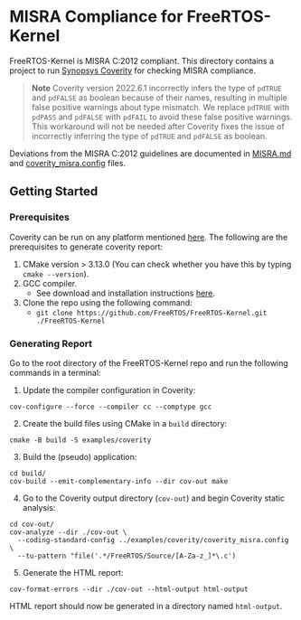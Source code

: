 # MISRA Compliance for FreeRTOS-Kernel
FreeRTOS-Kernel is MISRA C:2012 compliant. This directory contains a project to
run [Synopsys Coverity](https://www.synopsys.com/software-integrity/security-testing/static-analysis-sast.html)
for checking MISRA compliance.

> **Note**
Coverity version 2022.6.1 incorrectly infers the type of `pdTRUE` and `pdFALSE`
as boolean because of their names, resulting in multiple false positive warnings
about type mismatch. We replace `pdTRUE` with `pdPASS` and `pdFALSE` with
`pdFAIL` to avoid these false positive warnings. This workaround will not be
needed after Coverity fixes the issue of incorrectly inferring the type of
`pdTRUE` and `pdFALSE` as boolean.

Deviations from the MISRA C:2012 guidelines are documented in
[MISRA.md](../../MISRA.md) and [coverity_misra.config](coverity_misra.config)
files.

## Getting Started
### Prerequisites
Coverity can be run on any platform mentioned [here](https://sig-docs.synopsys.com/polaris/topics/c_coverity-compatible-platforms.html).
The following are the prerequisites to generate coverity report:

1. CMake version > 3.13.0 (You can check whether you have this by typing `cmake --version`).
2. GCC compiler.
    - See download and installation instructions [here](https://gcc.gnu.org/install/).
3. Clone the repo using the following command:
    - `git clone https://github.com/FreeRTOS/FreeRTOS-Kernel.git ./FreeRTOS-Kernel`

### Generating Report
Go to the root directory of the FreeRTOS-Kernel repo and run the following
commands in a terminal:
1. Update the compiler configuration in Coverity:
  ~~~
  cov-configure --force --compiler cc --comptype gcc
  ~~~
2. Create the build files using CMake in a `build` directory:
  ~~~
  cmake -B build -S examples/coverity
  ~~~
3. Build the (pseudo) application:
  ~~~
  cd build/
  cov-build --emit-complementary-info --dir cov-out make
  ~~~
4. Go to the Coverity output directory (`cov-out`) and begin Coverity static
   analysis:
  ~~~
  cd cov-out/
  cov-analyze --dir ./cov-out \
    --coding-standard-config ../examples/coverity/coverity_misra.config \
    --tu-pattern "file('.*/FreeRTOS/Source/[A-Za-z_]*\.c')
  ~~~
5. Generate the HTML report:
  ~~~
  cov-format-errors --dir ./cov-out --html-output html-output
  ~~~

HTML report should now be generated in a directory named `html-output`.
